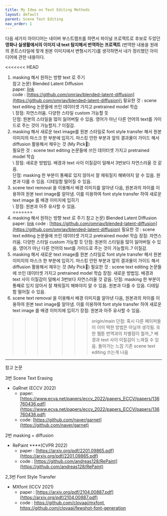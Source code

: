 ```yaml
---
title: My Idea on Text Editing Methods
layout: default
parent: Scene Text Editing 
nav_order: 1
---
```


다음 세가지 아이디어는 네이버 부스트캠프를 하면서 파이널 프로젝트로 후보로 두었던 **영화나 실생활에서의 이미지 내 text 탐지해서 번역하는 프로젝트** (번역한 내용을 원래의 폰트스타일에 맞게 원본 이미지에서 변형시키기)를 생각하면서 내가 정리했던 아이디어에 관한 내용이다. 

<<<<<<< HEAD
1. masking 해서 원하는 방향 text 로 주기 \
참고 논문) Blended Latent Diffusion \
paper: [link](https://arxiv.org/pdf/2206.02779.pdf) \
code : [https://github.com/omriav/blended-latent-diffusion](https://github.com/omriav/blended-latent-diffusion)\
필요한 것 : scene text editing 논문들에 쓰인 데이터셋 가지고 pretrained model 학습 \
\\
장점: 자연스러움. 다양한 스타일 custom 가능할 듯 \
단점: 원본의 스타일을 많이 잃어버릴 수 있음. 영어가 아닌 다른 언어의 text를 가이드로 주는 것이 가능할지..? 이질감. 
1. masking 해서 새로운 text image를 원본 스타일로 font style transfer 해서 원본 이미지의 마스크 한 부분에 입히기. 마스킹 안한 부분과 앞의 결과물이 가이드 해서 diffusion 활용해서 채우는 것 (My Pick🌟)\
필요한 것 : scene text editing 논문들에 쓰인 데이터셋 가지고 pretrained model 학습 \
\\
장점: 새로운 방법임. 배경과 text 사이 이질감이 덜해서 3번보다 자연스러울 것 같음.\
단점: masking 한 부분이 통째로 있지 않아서 잘 채워질지 해봐야지 알 수 있음. 원본과 다를 수 있음. 디테일함 떨어질 수 있음. 
1. scene text removal 을 이용해서 배경 이미지를 알아낸 다음, 원본과의 차이를 이용하여 원본 text image를 알아냄. 이를 이용하여 font style transfer 하여 새로운 text image 를 배경 이미지에 입히기 \
\\
장점: 원본과 아주 유사할 수 있음. \
=======
1. masking 해서 원하는 방향 text 로 주기
참고 논문) Blended Latent Diffusion 
paper: [link](https://arxiv.org/pdf/2206.02779.pdf)
code : [https://github.com/omriav/blended-latent-diffusion](https://github.com/omriav/blended-latent-diffusion)
필요한 것 : scene text editing 논문들에 쓰인 데이터셋 가지고 pretrained model 학습 
장점: 자연스러움. 다양한 스타일 custom 가능할 듯 
단점: 원본의 스타일을 많이 잃어버릴 수 있음. 영어가 아닌 다른 언어의 text를 가이드로 주는 것이 가능할지..? 이질감. 
1. masking 해서 새로운 text image를 원본 스타일로 font style transfer 해서 원본 이미지의 마스크 한 부분에 입히기. 마스킹 안한 부분과 앞의 결과물이 가이드 해서 diffusion 활용해서 채우는 것 (My Pick🌟)
필요한 것 : scene text editing 논문들에 쓰인 데이터셋 가지고 pretrained model 학습 
장점: 새로운 방법임. 배경과 text 사이 이질감이 덜해서 3번보다 자연스러울 것 같음.
단점: masking 한 부분이 통째로 있지 않아서 잘 채워질지 해봐야지 알 수 있음. 원본과 다를 수 있음. 디테일함 떨어질 수 있음. 
1. scene text removal 을 이용해서 배경 이미지를 알아낸 다음, 원본과의 차이를 이용하여 원본 text image를 알아냄. 이를 이용하여 font style transfer 하여 새로운 text image 를 배경 이미지에 입히기 
장점: 원본과 아주 유사할 수 있음. 
>>>>>>> origin/main
단점: 혹시 다른 페이퍼들이 이미 택한 방법은 아닐까 생각됨. 또한 웹툰 번역과의 차별점이 뭘까,,? 배경과 text 사이 이질감이 느껴질 수 있음. 돌아가는 느낌 기존 scene text editing 쓰는게 나음 

---

참고 논문 

3번 Scene Text Erasing 

- GaRnet (ECCV 2022)
    - paper: [https://www.ecva.net/papers/eccv_2022/papers_ECCV/papers/136760436.pdf](https://www.ecva.net/papers/eccv_2022/papers_ECCV/papers/136760436.pdf)
    - code: [https://github.com/naver/garnet](https://github.com/naver/garnet)

2번 masking + diffusion

- RePaint ****(CVPR 2022)
    - paper : [https://arxiv.org/pdf/2201.09865.pdf](https://arxiv.org/pdf/2201.09865.pdf)
    - code : [https://github.com/andreas128/RePaint](https://github.com/andreas128/RePaint)

2,3번 Font Style Transfer 

- MXfont (ICCV 2021)
    - paper : [https://arxiv.org/pdf/2104.00887.pdf](https://arxiv.org/pdf/2104.00887.pdf)
    - code : https://github.com/clovaai/mxfont, https://github.com/clovaai/fewshot-font-generation